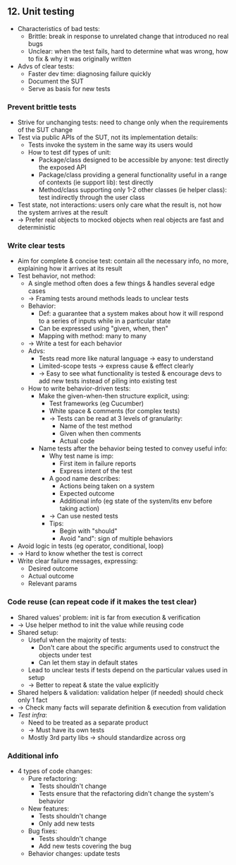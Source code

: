 ## 12. Unit testing
- Characteristics of bad tests:
  - Brittle: break in response to unrelated change that introduced no real bugs
  - Unclear: when the test fails, hard to determine what was wrong, how to fix & why it was originally written
- Advs of clear tests:
  - Faster dev time: diagnosing failure quickly
  - Document the SUT
  - Serve as basis for new tests
### Prevent brittle tests
- Strive for unchanging tests: need to change only when the requirements of the SUT change
- Test via public APIs of the SUT, not its implementation details:
  - Tests invoke the system in the same way its users would
  - How to test dif types of unit:
    - Package/class designed to be accessible by anyone: test directly the exposed API
    - Package/class providing a general functionality useful in a range of contexts (ie support lib): test directly
    - Method/class supporting only 1-2 other classes (ie helper class): test indirectly through the user class
- Test state, not interactions: users only care what the result is, not how the system arrives at the result
- -> Prefer real objects to mocked objects when real objects are fast and deterministic
### Write clear tests
- Aim for complete & concise test: contain all the necessary info, no more, explaining how it arrives at its result
- Test behavior, not method:
  - A single method often does a few things & handles several edge cases
  - -> Framing tests around methods leads to unclear tests
  - Behavior:
    - Def: a guarantee that a system makes about how it will respond to a series of inputs while in a particular state
    - Can be expressed using "given, when, then"
    - Mapping with method: many to many
  - -> Write a test for each behavior
  - Advs:
    - Tests read more like natural language -> easy to understand
    - Limited-scope tests -> express cause & effect clearly
    - -> Easy to see what functionality is tested & encourage devs to add new tests instead of piling into existing test
  - How to write behavior-driven tests:
    - Make the given-when-then structure explicit, using:
      - Test frameworks (eg Cucumber)
      - White space & comments (for complex tests)
      - -> Tests can be read at 3 levels of granularity:
        - Name of the test method
        - Given when then comments
        - Actual code
    - Name tests after the behavior being tested to convey useful info:
      - Why test name is imp:
        - First item in failure reports
        - Express intent of the test
      - A good name describes:
        - Actions being taken on a system
        - Expected outcome
        - Additional info (eg state of the system/its env before taking action)
      - -> Can use nested tests
      - Tips:
        - Begin with "should"
        - Avoid "and": sign of multiple behaviors
- Avoid logic in tests (eg operator, conditional, loop)
- -> Hard to know whether the test is correct
- Write clear failure messages, expressing:
  - Desired outcome
  - Actual outcome
  - Relevant params
### Code reuse (can repeat code if it makes the test clear)
- Shared values' problem: init is far from execution & verification
- -> Use helper method to init the value while reusing code
- Shared setup:
  - Useful when the majority of tests:
    - Don't care about the specific arguments used to construct the objects under test
    - Can let them stay in default states
  - Lead to unclear tests if tests depend on the particular values used in setup
  - -> Better to repeat & state the value explicitly
- Shared helpers & validation: validation helper (if needed) should check only 1 fact
- -> Check many facts will separate definition & execution from validation
- *Test infra*:
  - Need to be treated as a separate product
  - -> Must have its own tests
  - Mostly 3rd party libs -> should standardize across org
### Additional info
- 4 types of code changes:
  - Pure refactoring:
    - Tests shouldn't change
    - Tests ensure that the refactoring didn't change the system's behavior
  - New features:
    - Tests shouldn't change
    - Only add new tests
  - Bug fixes:
    - Tests shouldn't change
    - Add new tests covering the bug
  - Behavior changes: update tests